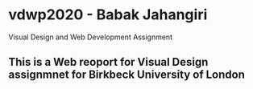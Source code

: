 # vdwp2020 - Babak Jahangiri
Visual Design and Web Development Assignment

## This is a Web reoport for Visual Design assignmnet for Birkbeck University of London
